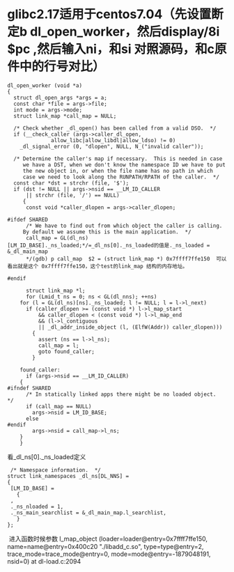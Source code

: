 glibc2.17适用于centos7.04（先设置断定b dl_open_worker，然后display/8i $pc ,然后输入ni，和si 对照源码，和c原件中的行号对比）
=========================
```
dl_open_worker (void *a)
{
  struct dl_open_args *args = a;
  const char *file = args->file;
  int mode = args->mode;
  struct link_map *call_map = NULL;

  /* Check whether _dl_open() has been called from a valid DSO.  */
  if (__check_caller (args->caller_dl_open,
		      allow_libc|allow_libdl|allow_ldso) != 0)
    _dl_signal_error (0, "dlopen", NULL, N_("invalid caller"));

  /* Determine the caller's map if necessary.  This is needed in case
     we have a DST, when we don't know the namespace ID we have to put
     the new object in, or when the file name has no path in which
     case we need to look along the RUNPATH/RPATH of the caller.  */
  const char *dst = strchr (file, '$');
  if (dst != NULL || args->nsid == __LM_ID_CALLER
      || strchr (file, '/') == NULL)
     {
      const void *caller_dlopen = args->caller_dlopen;

#ifdef SHARED
      /* We have to find out from which object the caller is calling.
	 By default we assume this is the main application.  */
      call_map = GL(dl_ns)[LM_ID_BASE]._ns_loaded;*/=_dl_ns[0]._ns_loaded的值是._ns_loaded = &_dl_main_map
      */(gdb) p call_map  $2 = (struct link_map *) 0x7ffff7ffe150  可以看出就是这个 0x7ffff7ffe150，这个test的link_map 结构的内存地址。

#endif

      struct link_map *l;
      for (Lmid_t ns = 0; ns < GL(dl_nns); ++ns)
	for (l = GL(dl_ns)[ns]._ns_loaded; l != NULL; l = l->l_next)
	  if (caller_dlopen >= (const void *) l->l_map_start
	      && caller_dlopen < (const void *) l->l_map_end
	      && (l->l_contiguous
		  || _dl_addr_inside_object (l, (ElfW(Addr)) caller_dlopen)))
	    {
	      assert (ns == l->l_ns);
	      call_map = l;
	      goto found_caller;
	    }

    found_caller:
      if (args->nsid == __LM_ID_CALLER)
	{
#ifndef SHARED
	  /* In statically linked apps there might be no loaded object.  */
	  if (call_map == NULL)
	    args->nsid = LM_ID_BASE;
	  else
#endif
	    args->nsid = call_map->l_ns;
	}
    }
   ```
 看_dl_ns[0]._ns_loaded定义
   ```
    /* Namespace information.  */
struct link_namespaces _dl_ns[DL_NNS] =
  {
    [LM_ID_BASE] =
      {
	,
	._ns_nloaded = 1,
	._ns_main_searchlist = &_dl_main_map.l_searchlist,
      }
  };
  ```
  进入函数时候参数 l_map_object (loader=loader@entry=0x7ffff7ffe150, name=name@entry=0x400c20 "./libadd_c.so", type=type@entry=2, 
    trace_mode=trace_mode@entry=0, mode=mode@entry=-1879048191, nsid=0) at dl-load.c:2094
    

